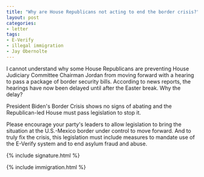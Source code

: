 ```yaml
---
title: "Why are House Republicans not acting to end the border crisis?"
layout: post
categories:
- letter
tags:
- E-Verify
- illegal immigration
- Jay Obernolte
---
```


I cannot understand why some House Republicans are preventing House Judiciary Committee Chairman Jordan from moving forward with a hearing to pass a package of border security bills. According to news reports, the hearings have now been delayed until after the Easter break. Why the delay?

President Biden's Border Crisis shows no signs of abating and the Republican-led House must pass legislation to stop it.

Please encourage your party's leaders to allow legislation to bring the situation at the U.S.-Mexico border under control to move forward. And to truly fix the crisis, this legislation must include measures to mandate use of the E-Verify system and to end asylum fraud and abuse.

{% include signature.html %}

{% include immigration.html %}
